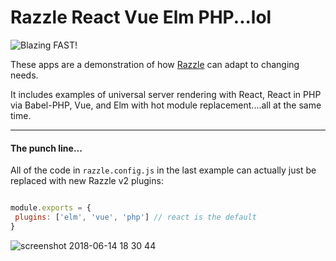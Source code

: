 # Razzle React Vue Elm PHP...lol

![Blazing FAST!](https://img.shields.io/badge/speed-blazing%20%F0%9F%94%A5-brightgreen.svg)

These apps are a demonstration of how [Razzle](https://github.com/jaredpalmer/razzle) can adapt to changing needs.

It includes examples of universal server rendering with React, React in PHP via Babel-PHP, Vue, and Elm with hot module replacement....all at the same time.

---
#### The punch line...

All of the code in `razzle.config.js` in the last example can actually just be replaced with new Razzle v2 plugins:

```js

module.exports = {
 plugins: ['elm', 'vue', 'php'] // react is the default
}

```


![screenshot 2018-06-14 18 30 44](https://user-images.githubusercontent.com/4060187/41441580-45fe34b8-7001-11e8-8e66-d7f39eaff571.png)
